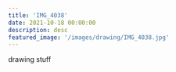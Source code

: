 ```yaml
---
title: 'IMG_4038'
date: 2021-10-18 00:00:00
description: desc
featured_image: '/images/drawing/IMG_4038.jpg'
---
```


drawing stuff